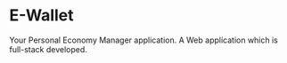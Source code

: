 # E-Wallet
Your Personal Economy Manager application. A Web application which is full-stack developed.
